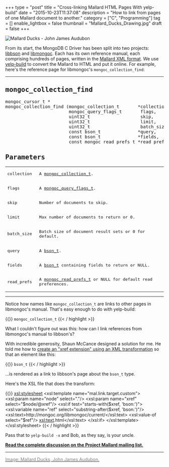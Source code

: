 +++
type = "post"
title = "Cross-linking Mallard HTML Pages With yelp-build"
date = "2015-10-23T11:37:08"
description = "How to link from pages of one Mallard document to another."
category = ["C", "Programming"]
tag = []
enable_lightbox = false
thumbnail = "Mallard_Ducks_Drawing.jpg"
draft = false
+++

<p><img alt="Mallard Ducks - John James Audubon" src="Mallard_Ducks_Drawing.jpg" style="display:block; margin-left:auto; margin-right:auto;" title="Mallard Ducks - John James Audubon"/></p>
<p>From its start, the MongoDB C Driver has been split into two projects: <a href="http://mongoc.org/libbson/current/">libbson</a> and <a href="http://mongoc.org/libmongoc/current/">libmongoc</a>. Each has its own reference manual, each comprising hundreds of pages, written in the <a href="http://projectmallard.org/">Mallard XML format</a>. We use <a href="https://github.com/GNOME/yelp-tools">yelp-build</a> to convert the Mallard to HTML and put it online. For example, here's the reference page for libmongoc's <code>mongoc_collection_find</code>:</p>
<hr/>
<div style="font-family: monospace !important; text-align: left !important">
<h2>mongoc_collection_find</h2>
<div><pre>mongoc_cursor_t *
mongoc_collection_find (mongoc_collection_t       *collection,
                        mongoc_query_flags_t       flags,
                        uint32_t                   skip,
                        uint32_t                   limit,
                        uint32_t                   batch_size,
                        const bson_t              *query,
                        const bson_t              *fields,
                        const mongoc_read_prefs_t *read_prefs);</pre></div>
<h2>Parameters</h2>
<style>
#parameters-table td p { margin-right: 10px; }
</style>
<table id="parameters-table">
<tr>
<td><p>collection</p></td>
<td><p>A <a href="http://mongoc.org/libmongoc/current/mongoc_collection_t.html" title="mongoc_collection_t">mongoc_collection_t</a>.</p></td>
</tr>
<tr>
<td><p>flags</p></td>
<td><p>A <a href="http://mongoc.org/libmongoc/current/mongoc_query_flags_t.html" title="mongoc_query_flags_t">mongoc_query_flags_t</a>.</p></td>
</tr>
<tr>
<td><p>skip</p></td>
<td><p>Number of documents to skip.</p></td>
</tr>
<tr>
<td><p>limit</p></td>
<td><p>Max number of documents to return or 0.</p></td>
</tr>
<tr>
<td><p>batch_size</p></td>
<td><p>Batch size of document result sets or 0 for default.</p></td>
</tr>
<tr>
<td><p>query</p></td>
<td><p>A <a href="http://mongoc.org/libbson/current/bson_t.html" title="bson:bson_t">bson_t</a>.</p></td>
</tr>
<tr>
<td><p>fields</p></td>
<td><p>A <a href="http://mongoc.org/libbson/current/bson_t.html" title="bson:bson_t">bson_t</a> containing fields to return or NULL.</p></td>
</tr>
<tr>
<td><p>read_prefs</p></td>
<td><p>A <a href="http://mongoc.org/libmongoc/current/mongoc_read_prefs_t.html" title="mongoc_read_prefs_t">mongoc_read_prefs_t</a> or NULL for default read preferences.</p></td>
</tr>
</table>
</div>
<hr/>
<p>Notice how names like <code>mongoc_collection_t</code> are links to other pages in libmongoc's manual. That's easy enough to do with yelp-build:</p>

{{<highlight plain>}}
<code xref="mongoc_collection_t">mongoc_collection_t</code>
{{< / highlight >}}

<p>What I couldn't figure out was this: how can I link references from libmongoc's manual to libbson's?</p>
<p>With incredible generosity, Shaun McCance designed a solution for me. He told me how to <a href="http://projectmallard.org/pipermail/mallard-list/2015-April/000216.html">create an "xref extension" using an XML transformation</a> so that an element like this:</p>

{{<highlight plain>}}
<code xref="bson:bson_t">bson_t</code>
{{< / highlight >}}

<p>...is rendered as a link to libbson's page about the <code>bson_t</code> type.</p>
<p>Here's the XSL file that does the transform:</p>

{{<highlight html>}}
<xsl:stylesheet>
    <!--
    Turn markup like this:
    <code xref="bson:bson_t">bson_t</code>
    ... into a link like this:
    http://mongoc.org/libbson/current/bson_t.html
    -->
    <xsl:template name="mal.link.target.custom">
        <xsl:param name="node" select="."/>
        <xsl:param name="xref" select="$node/@xref"/>
        <xsl:if test="starts-with($xref, 'bson:')">
            <xsl:variable name="ref"
                          select="substring-after($xref, 'bson:')"/>
            <xsl:text>http://mongoc.org/libmongoc/current/</xsl:text>
            <xsl:value-of select="$ref"/>
            <xsl:text>.html</xsl:text>
        </xsl:if>
    </xsl:template>
</xsl:stylesheet>
{{< / highlight >}}

<p>Pass that to <code>yelp-build -x</code> and Bob, as they say, is your uncle.</p>
<p><a href="http://projectmallard.org/pipermail/mallard-list/2015-April/000216.html"><strong>Read the complete discussion on the Project Mallard mailing list.</strong></a></p>
<hr/>
<p><a href="https://commons.wikimedia.org/wiki/File:Mallard_Ducks_Drawing.jpg"><span style="color:gray">Image: Mallard Ducks, John James Audubon.</span></a></p>
